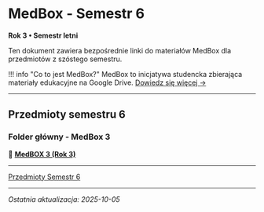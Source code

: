 # MedBox - Semestr 6

**Rok 3 • Semestr letni**

Ten dokument zawiera bezpośrednie linki do materiałów MedBox dla przedmiotów z szóstego semestru.

!!! info "Co to jest MedBox?"
    MedBox to inicjatywa studencka zbierająca materiały edukacyjne na Google Drive.
    [Dowiedz się więcej →](../medbox-info.md)

---

## Przedmioty semestru 6

### Folder główny - MedBox 3
📂 **[MedBOX 3 (Rok 3)](https://drive.google.com/drive/folders/1SpFEsQDlYYFfqb4o5AEM0aGhNiRsWlTN)**

---

[Przedmioty Semestr 6](../../semestr-6/index.md)

---

*Ostatnia aktualizacja: 2025-10-05*
